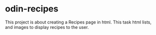 # odin-recipes
This project is about creating a Recipes page in html. This task html lists, and images to display recipes to the user.
